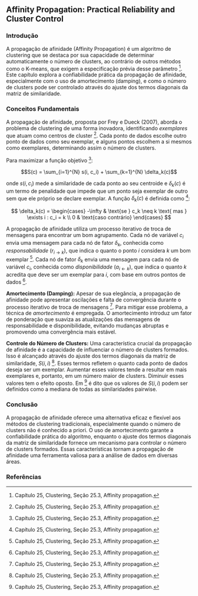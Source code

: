 ## Affinity Propagation: Practical Reliability and Cluster Control

### Introdução
A propagação de afinidade (Affinity Propagation) é um algoritmo de clustering que se destaca por sua capacidade de determinar automaticamente o número de clusters, ao contrário de outros métodos como o K-means, que exigem a especificação prévia desse parâmetro [^887]. Este capítulo explora a confiabilidade prática da propagação de afinidade, especialmente com o uso de amortecimento (damping), e como o número de clusters pode ser controlado através do ajuste dos termos diagonais da matriz de similaridade.

### Conceitos Fundamentais
A propagação de afinidade, proposta por Frey e Dueck (2007), aborda o problema de clustering de uma forma inovadora, identificando *exemplares* que atuam como centros de cluster [^887]. Cada ponto de dados escolhe outro ponto de dados como seu exemplar, e alguns pontos escolhem a si mesmos como exemplares, determinando assim o número de clusters.

Para maximizar a função objetivo [^888]:

$$S(c) = \sum_{i=1}^{N} s(i, c_i) + \sum_{k=1}^{N} \delta_k(c)$$

onde $s(i, c_i)$ mede a similaridade de cada ponto ao seu centroide e $\delta_k(c)$ é um termo de penalidade que impede que um ponto seja exemplar de outro sem que ele próprio se declare exemplar. A função $\delta_k(c)$ é definida como [^888]:

$$ \delta_k(c) = \begin{cases} -\infty & \text{se } c_k \neq k \text{ mas } \exists i : c_i = k \\ 0 & \text{caso contrário} \end{cases} $$

A propagação de afinidade utiliza um processo iterativo de troca de mensagens para encontrar um bom agrupamento. Cada nó de variável $c_i$ envia uma mensagem para cada nó de fator $\delta_k$, conhecida como *responsabilidade* ($r_{i \rightarrow k}$), que indica o quanto o ponto $i$ considera $k$ um bom exemplar [^889]. Cada nó de fator $\delta_k$ envia uma mensagem para cada nó de variável $c_i$, conhecida como *disponibilidade* ($a_{i \leftarrow k}$), que indica o quanto $k$ acredita que deve ser um exemplar para $i$, com base em outros pontos de dados [^889].

**Amortecimento (Damping):**
Apesar de sua elegância, a propagação de afinidade pode apresentar oscilações e falta de convergência durante o processo iterativo de troca de mensagens [^889]. Para mitigar esse problema, a técnica de *amortecimento* é empregada. O amortecimento introduz um fator de ponderação que suaviza as atualizações das mensagens de responsabilidade e disponibilidade, evitando mudanças abruptas e promovendo uma convergência mais estável.

**Controle do Número de Clusters:**
Uma característica crucial da propagação de afinidade é a capacidade de influenciar o número de clusters formados. Isso é alcançado através do ajuste dos termos diagonais da matriz de similaridade, $S(i, i)$ [^890]. Esses termos refletem o quanto cada ponto de dados deseja ser um exemplar. Aumentar esses valores tende a resultar em mais exemplares e, portanto, em um número maior de clusters. Diminuir esses valores tem o efeito oposto. Em [^890] é dito que os valores de $S(i,i)$ podem ser definidos como a mediana de todas as similaridades pairwise.

### Conclusão
A propagação de afinidade oferece uma alternativa eficaz e flexível aos métodos de clustering tradicionais, especialmente quando o número de clusters não é conhecido a priori. O uso de amortecimento garante a confiabilidade prática do algoritmo, enquanto o ajuste dos termos diagonais da matriz de similaridade fornece um mecanismo para controlar o número de clusters formados. Essas características tornam a propagação de afinidade uma ferramenta valiosa para a análise de dados em diversas áreas.

### Referências
[^887]: Capítulo 25, Clustering, Seção 25.3, Affinity propagation.
[^888]: Capítulo 25, Clustering, Seção 25.3, Affinity propagation.
[^889]: Capítulo 25, Clustering, Seção 25.3, Affinity propagation.
[^890]: Capítulo 25, Clustering, Seção 25.3, Affinity propagation.

<!-- END -->